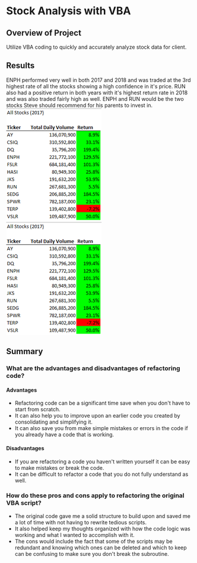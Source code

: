 # Stock Analysis with VBA

## Overview of Project
Utilize VBA coding to quickly and accurately analyze stock data for client.

## Results
ENPH performed very well in both 2017 and 2018 and was traded at the 3rd highest rate of all the stocks showing a high confidence in it's price.
RUN also had a positive return in both years with it's highest return rate in 2018 and was also traded fairly high as well.
ENPH and RUN would be the two stocks Steve should recommend for his parents to invest in.
![2017 Stocks](https://github.com/pminor87/week2_vba_hw/blob/main/02-Stock_Analysis/Submission/Resources/2017_Stocks.png)
![2018 Stocks](https://github.com/pminor87/week2_vba_hw/blob/main/02-Stock_Analysis/Submission/Resources/2017_Stocks.png)

## Summary
### What are the advantages and disadvantages of refactoring code?
#### Advantages
- Refactoring code can be a significant time save when you don't have to start from scratch.
- It can also help you to improve upon an earlier code you created by consolidating and simplifying it.
- It can also save you from make simple mistakes or errors in the code if you already have a code that is working.

#### Disadvantages
- If you are refactoring a code you haven't written yourself it can be easy to make mistakes or break the code.
- It can be difficult to refactor a code that you do not fully understand as well.

### How do these pros and cons apply to refactoring the original VBA script?
- The original code gave me a solid structure to build upon and saved me a lot of time with not having to rewrite tedious scripts.
- It also helped keep my thoughts organized with how the code logic was working and what I wanted to accomplish with it.
- The cons would include the fact that some of the scripts may be redundant and knowing which ones can be deleted and which to keep can be confusing to make sure you don't break the subroutine.